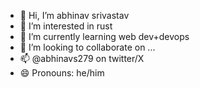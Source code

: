 - 👋 Hi, I’m abhinav srivastav
- 👀 I’m interested in rust
- 🌱 I’m currently learning web dev+devops
- 💞️ I’m looking to collaborate on ...
- 📫 @abhinavs279 on twitter/X 
- 😄 Pronouns: he/him

<!---
paradoxicalguy/paradoxicalguy is a ✨ special ✨ repository because its `README.md` (this file) appears on your GitHub profile.
You can click the Preview link to take a look at your changes.
--->
